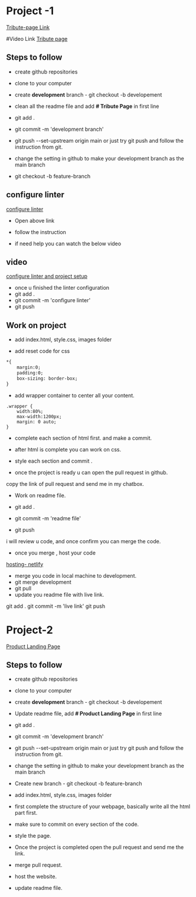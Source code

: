 # Project -1
[Tribute-page Link](https://tribute-page.freecodecamp.rocks/)

#Video Link
[Tribute page](https://youtu.be/iBsu7Muyptw)

## Steps to follow
- create github repositories
- clone to your computer
- create **development** branch - git checkout -b developement
- clean all the readme file and add **# Tribute Page** in first line
- git add .
- git commit -m 'development branch'
- git push --set-upstream origin main
or just try git push and follow the instruction from git.

- change the setting in github to make your development branch as the main branch

- git checkout -b feature-branch

## configure linter
[configure linter](https://github.com/microverseinc/linters-config/tree/master/html-css)

- Open above link
- follow the instruction

- if need help you can watch the below video 

## video

[configure linter and project setup](https://www.youtube.com/watch?v=qbhTKsPjZpg)

- once u finished the linter configuration 
- git add .
- git commit -m 'configure linter'
- git push

## Work on project

- add index.html, style.css, images folder

- add reset code for css

```html
*{
    margin:0;
    padding:0;
    box-sizing: border-box;
}

```

- add wrapper container to center all your content.

```
.wrapper {
    width:80%;
    max-width:1200px;
    margin: 0 auto;
}
```

- complete each section of html first. and make a commit.

- after html is complete you can work on css.
- style each section and commit .

- once the project is ready u can open the pull request in github.

copy the link of pull request and send me in my chatbox.

- Work on readme file.

- git add .
- git commit -m 'readme file'
- git push

i will review u code, and once confirm you can merge the code.

- once you merge , host your code

[hosting- netlify](https://www.netlify.com/)

- merge you code in local machine to development.
- git merge development
- git pull
- update you readme file with live link.

git add .
git commit -m 'live link'
git push


# Project-2
[Product Landing Page](https://product-landing-page.freecodecamp.rocks/)

## Steps to follow
- create github repositories
- clone to your computer
- create **development** branch - git checkout -b developement
- Update readme file,  add **# Product Landing Page** in first line
- git add .
- git commit -m 'development branch'
- git push --set-upstream origin main
or just try git push and follow the instruction from git.

- change the setting in github to make your development branch as the main branch

- Create new branch -  git checkout -b feature-branch

-  add index.html, style.css, images folder
- first complete the structure of your webpage, basically write all the html part first. 
- make sure to commit on every section of the code.

- style the page.
- Once the project is completed open the pull request and send me the link.
- merge pull request.
- host the website.
- update readme file.


